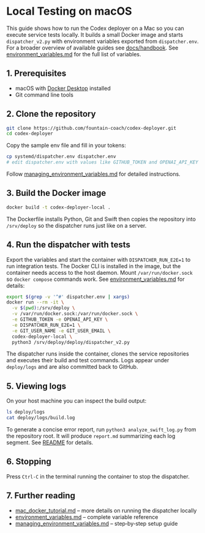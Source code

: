 # Local Testing on macOS

This guide shows how to run the Codex deployer on a Mac so you can execute service tests locally.
It builds a small Docker image and starts `dispatcher_v2.py` with environment variables exported from `dispatcher.env`.
For a broader overview of available guides see [docs/handbook](handbook/README.md).
See [environment_variables.md](environment_variables.md) for the full list of variables.

## 1. Prerequisites

- macOS with [Docker Desktop](https://www.docker.com/products/docker-desktop/) installed
- Git command line tools

## 2. Clone the repository

```bash
git clone https://github.com/fountain-coach/codex-deployer.git
cd codex-deployer
```

Copy the sample env file and fill in your tokens:

```bash
cp systemd/dispatcher.env dispatcher.env
# edit dispatcher.env with values like GITHUB_TOKEN and OPENAI_API_KEY
```

Follow [managing_environment_variables.md](managing_environment_variables.md) for detailed instructions.

## 3. Build the Docker image

```bash
docker build -t codex-deployer-local .
```

The Dockerfile installs Python, Git and Swift then copies the repository into `/srv/deploy` so the dispatcher runs just like on a server.

## 4. Run the dispatcher with tests
Export the variables and start the container with `DISPATCHER_RUN_E2E=1` to run integration tests. The Docker CLI is installed in the image, but the container needs access to the host daemon. Mount `/var/run/docker.sock` so `docker compose` commands work. See [environment_variables.md](environment_variables.md) for details:

```bash
export $(grep -v '^#' dispatcher.env | xargs)
docker run --rm -it \
  -v $(pwd):/srv/deploy \
  -v /var/run/docker.sock:/var/run/docker.sock \
  -e GITHUB_TOKEN -e OPENAI_API_KEY \
  -e DISPATCHER_RUN_E2E=1 \
  -e GIT_USER_NAME -e GIT_USER_EMAIL \
  codex-deployer-local \
  python3 /srv/deploy/deploy/dispatcher_v2.py
```

The dispatcher runs inside the container, clones the service repositories and executes their build and test commands. Logs appear under `deploy/logs` and are also committed back to GitHub.

## 5. Viewing logs

On your host machine you can inspect the build output:

```bash
ls deploy/logs
cat deploy/logs/build.log
```

To generate a concise error report, run `python3 analyze_swift_log.py` from the repository root. It will produce `report.md` summarizing each log segment. See [README](../README.md#analyzing-swift-logs) for details.

## 6. Stopping

Press `Ctrl-C` in the terminal running the container to stop the dispatcher.

## 7. Further reading

- [mac_docker_tutorial.md](mac_docker_tutorial.md) – more details on running the dispatcher locally
- [environment_variables.md](environment_variables.md) – complete variable reference
- [managing_environment_variables.md](managing_environment_variables.md) – step‑by‑step setup guide

